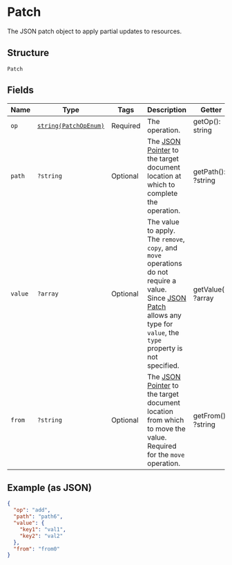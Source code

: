 
# Patch

The JSON patch object to apply partial updates to resources.

## Structure

`Patch`

## Fields

| Name | Type | Tags | Description | Getter | Setter |
|  --- | --- | --- | --- | --- | --- |
| `op` | [`string(PatchOpEnum)`](../../doc/models/patch-op-enum.md) | Required | The operation. | getOp(): string | setOp(string op): void |
| `path` | `?string` | Optional | The <a href="https://tools.ietf.org/html/rfc6901">JSON Pointer</a> to the target document location at which to complete the operation. | getPath(): ?string | setPath(?string path): void |
| `value` | `?array` | Optional | The value to apply. The <code>remove</code>, <code>copy</code>, and <code>move</code> operations do not require a value. Since <a href="https://www.rfc-editor.org/rfc/rfc69021">JSON Patch</a> allows any type for <code>value</code>, the <code>type</code> property is not specified. | getValue(): ?array | setValue(?array value): void |
| `from` | `?string` | Optional | The <a href="https://tools.ietf.org/html/rfc6901">JSON Pointer</a> to the target document location from which to move the value. Required for the <code>move</code> operation. | getFrom(): ?string | setFrom(?string from): void |

## Example (as JSON)

```json
{
  "op": "add",
  "path": "path6",
  "value": {
    "key1": "val1",
    "key2": "val2"
  },
  "from": "from0"
}
```

